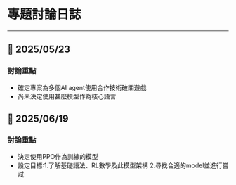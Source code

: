 # 專題討論日誌
---
## 📅 2025/05/23

### 討論重點
- 確定專案為多個AI agent使用合作技術破關遊戲
- 尚未決定使用甚麼模型作為核心語言

## 📅 2025/06/19

### 討論重點
- 決定使用PPO作為訓練的模型
- 設定目標:1.了解基礎語法、RL數學及此模型架構 2.尋找合適的model並進行嘗試

